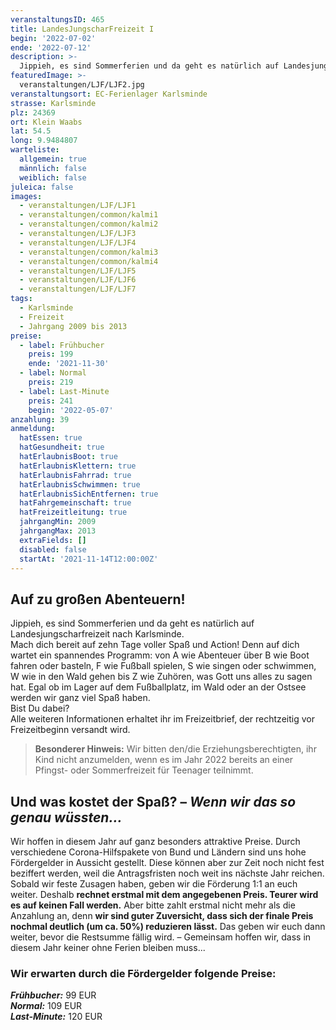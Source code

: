 ```yaml
---
veranstaltungsID: 465
title: LandesJungscharFreizeit I
begin: '2022-07-02'
ende: '2022-07-12'
description: >-
  Jippieh, es sind Sommerferien und da geht es natürlich auf Landesjungscharfreizeit nach Karlsminde.
featuredImage: >-
  veranstaltungen/LJF/LJF2.jpg
veranstaltungsort: EC-Ferienlager Karlsminde
strasse: Karlsminde
plz: 24369
ort: Klein Waabs
lat: 54.5
long: 9.9484807
warteliste:
  allgemein: true
  männlich: false
  weiblich: false
juleica: false
images:
  - veranstaltungen/LJF/LJF1
  - veranstaltungen/common/kalmi1
  - veranstaltungen/common/kalmi2
  - veranstaltungen/LJF/LJF3
  - veranstaltungen/LJF/LJF4
  - veranstaltungen/common/kalmi3
  - veranstaltungen/common/kalmi4
  - veranstaltungen/LJF/LJF5
  - veranstaltungen/LJF/LJF6
  - veranstaltungen/LJF/LJF7
tags:
  - Karlsminde
  - Freizeit
  - Jahrgang 2009 bis 2013
preise:
  - label: Frühbucher
    preis: 199
    ende: '2021-11-30'
  - label: Normal
    preis: 219
  - label: Last-Minute
    preis: 241
    begin: '2022-05-07'
anzahlung: 39
anmeldung:
  hatEssen: true
  hatGesundheit: true
  hatErlaubnisBoot: true
  hatErlaubnisKlettern: true
  hatErlaubnisFahrrad: true
  hatErlaubnisSchwimmen: true
  hatErlaubnisSichEntfernen: true
  hatFahrgemeinschaft: true
  hatFreizeitleitung: true
  jahrgangMin: 2009
  jahrgangMax: 2013
  extraFields: []
  disabled: false
  startAt: '2021-11-14T12:00:00Z'
---
```


## Auf zu großen Abenteuern!

Jippieh, es sind Sommerferien und da geht es natürlich auf Landesjungscharfreizeit nach Karlsminde.  
Mach dich bereit auf zehn Tage voller Spaß und Action! Denn auf dich wartet ein spannendes Programm: von A wie Abenteuer über B wie Boot fahren oder basteln, F wie Fußball spielen, S wie singen oder schwimmen, W wie in den Wald gehen bis Z wie Zuhören, was Gott uns alles zu sagen hat. Egal ob im Lager auf dem Fußballplatz, im Wald oder an der Ostsee werden wir ganz viel Spaß haben.  
Bist Du dabei?  
Alle weiteren Informationen erhaltet ihr im Freizeitbrief, der rechtzeitig vor Freizeitbeginn versandt wird.

> **Besonderer Hinweis:**
> Wir bitten den/die Erziehungsberechtigten, ihr Kind nicht anzumelden, wenn es im Jahr 2022 bereits an einer Pfingst- oder Sommerfreizeit für Teenager teilnimmt.

<div class="foerdergelder-hinweis">
<v-alert type="info" text tile outlined>
<h2>Und was kostet der Spaß? – <i>Wenn wir das so genau wüssten...</i></h2>

Wir hoffen in diesem Jahr auf ganz besonders attraktive Preise. Durch verschiedene Corona-Hilfspakete von Bund und Ländern sind uns hohe Fördergelder in Aussicht gestellt. Diese können aber zur Zeit noch nicht fest beziffert werden, weil die Antragsfristen noch weit ins nächste Jahr reichen. Sobald wir feste Zusagen haben, geben wir die Förderung 1:1 an euch weiter. Deshalb **rechnet erstmal mit dem angegebenen Preis. Teurer wird es auf keinen Fall werden.** Aber bitte zahlt erstmal nicht mehr als die Anzahlung an, denn **wir sind guter Zuversicht, dass sich der finale Preis nochmal deutlich (um ca. 50%) reduzieren lässt.** Das geben wir euch dann weiter, bevor die Restsumme fällig wird. – Gemeinsam hoffen wir, dass in diesem Jahr keiner ohne Ferien bleiben muss...

### Wir erwarten durch die Fördergelder folgende Preise:  
***Frühbucher:*** 99 EUR  
***Normal:*** 109 EUR  
***Last-Minute:*** 120 EUR
</v-alert>
</div>
